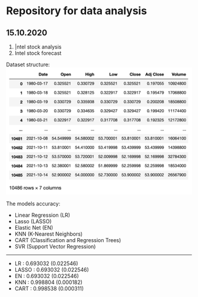 <h1>Repository for data analysis</h1>

<h2>15.10.2020</h2>

1. |ntel stock analysis
2. Intel stock forecast

Dataset structure:
![image description](df_structure.png)

The models accuracy:

 - Linear Regression (LR)
 - Lasso (LASSO)
 - Elastic Net (EN)
 - KNN (K-Nearest Neighbors)
 - CART (Classification and Regression Trees)
 - SVR (Support Vector Regression)
____
- LR : 0.693032 (0.022546)
- LASSO : 0.693032 (0.022546)
- EN : 0.693032 (0.022546)
- KNN : 0.998804 (0.000182)
- CART : 0.998538 (0.000311)
